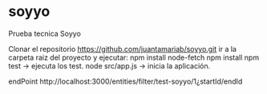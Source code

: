 # soyyo
Prueba tecnica Soyyo

Clonar el repositorio https://github.com/juantamariab/soyyo.git
ir a la carpeta raiz del proyecto y ejecutar:
 npm install node-fetch
 npm install
 npm test -> ejecuta los test.
 node src/app.js -> inicia la aplicación.
 
 endPoint http://localhost:3000/entities/filter/test-soyyo/1¿startId/endId
 



